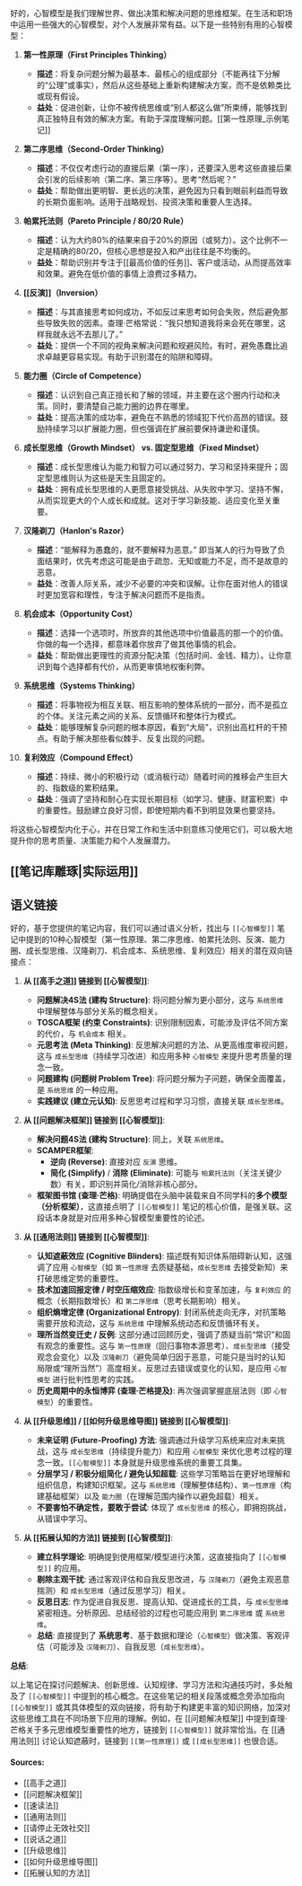 好的，心智模型是我们理解世界、做出决策和解决问题的思维框架。在生活和职场中运用一些强大的心智模型，对个人发展非常有益。以下是一些特别有用的心智模型：

1.  **第一性原理（First Principles Thinking）**
    *   **描述**：将复杂问题分解为最基本、最核心的组成部分（不能再往下分解的“公理”或事实），然后从这些基础上重新构建解决方案，而不是依赖类比或现有假设。
    *   **益处**：促进创新，让你不被传统思维或“别人都这么做”所束缚，能够找到真正独特且有效的解决方案。有助于深度理解问题。[[第一性原理_示例笔记]]

2.  **第二序思维（Second-Order Thinking）**
    *   **描述**：不仅仅考虑行动的直接后果（第一序），还要深入思考这些直接后果会引发的后续影响（第二序、第三序等）。思考“然后呢？”
    *   **益处**：帮助做出更明智、更长远的决策，避免因为只看到眼前利益而导致的长期负面影响。适用于战略规划、投资决策和重要人生选择。

3.  **帕累托法则（Pareto Principle / 80/20 Rule）**
    *   **描述**：认为大约80%的结果来自于20%的原因（或努力）。这个比例不一定是精确的80/20，但核心思想是投入和产出往往是不均衡的。
    *   **益处**：帮助识别并专注于[[最高价值的任务]]、客户或活动，从而提高效率和效果。避免在低价值的事情上浪费过多精力。

4.  **[[反演]]（Inversion）**
    *   **描述**：与其直接思考如何成功，不如反过来思考如何会失败，然后避免那些导致失败的因素。查理·芒格常说：“我只想知道我将来会死在哪里，这样我就永远不去那儿了。”
    *   **益处**：提供一个不同的视角来解决问题和规避风险。有时，避免愚蠢比追求卓越更容易实现。有助于识别潜在的陷阱和障碍。

5.  **能力圈（Circle of Competence）**
    *   **描述**：认识到自己真正擅长和了解的领域，并主要在这个圈内行动和决策。同时，要清楚自己能力圈的边界在哪里。
    *   **益处**：提高决策的成功率，避免在不熟悉的领域犯下代价高昂的错误。鼓励持续学习以扩展能力圈，但也强调在扩展前要保持谦逊和谨慎。

6.  **成长型思维（Growth Mindset） vs. 固定型思维（Fixed Mindset）**
    *   **描述**：成长型思维认为能力和智力可以通过努力、学习和坚持来提升；固定型思维则认为这些是天生且固定的。
    *   **益处**：拥有成长型思维的人更愿意接受挑战、从失败中学习、坚持不懈，从而实现更大的个人成长和成就。这对于学习新技能、适应变化至关重要。

7.  **汉隆剃刀（Hanlon's Razor）**
    *   **描述**：“能解释为愚蠢的，就不要解释为恶意。” 即当某人的行为导致了负面结果时，优先考虑这可能是由于疏忽、无知或能力不足，而不是故意的恶意。
    *   **益处**：改善人际关系，减少不必要的冲突和误解。让你在面对他人的错误时更加宽容和理性，专注于解决问题而不是指责。

8.  **机会成本（Opportunity Cost）**
    *   **描述**：选择一个选项时，所放弃的其他选项中价值最高的那一个的价值。你做的每一个选择，都意味着你放弃了做其他事情的机会。
    *   **益处**：帮助做出更理性的资源分配决策（包括时间、金钱、精力）。让你意识到每个选择都有代价，从而更审慎地权衡利弊。

9.  **系统思维（Systems Thinking）**
    *   **描述**：将事物视为相互关联、相互影响的整体系统的一部分，而不是孤立的个体。关注元素之间的关系、反馈循环和整体行为模式。
    *   **益处**：能够理解复杂问题的根本原因，看到“大局”，识别出高杠杆的干预点。有助于解决那些看似棘手、反复出现的问题。

10. **复利效应（Compound Effect）**
    *   **描述**：持续、微小的积极行动（或消极行动）随着时间的推移会产生巨大的、指数级的累积结果。
    *   **益处**：强调了坚持和耐心在实现长期目标（如学习、健康、财富积累）中的重要性。鼓励建立良好习惯，即使短期内看不到明显效果也要坚持。

将这些心智模型内化于心，并在日常工作和生活中刻意练习使用它们，可以极大地提升你的思考质量、决策能力和个人发展潜力。

## [[笔记库雕琢|实际运用]]

## 语义链接
好的，基于您提供的笔记内容，我们可以通过语义分析，找出与 `[[心智模型]]` 笔记中提到的10种心智模型（第一性原理、第二序思维、帕累托法则、反演、能力圈、成长型思维、汉隆剃刀、机会成本、系统思维、复利效应）相关的潜在双向链接点：

1.  **从 [[高手之道]] 链接到 [[心智模型]]**:
    *   **问题解决4S法 (建构 Structure)**: 将问题分解为更小部分，这与 `系统思维` 中理解整体与部分关系的概念相关。
    *   **TOSCA框架 (约束 Constraints)**: 识别限制因素，可能涉及评估不同方案的代价，与 `机会成本` 相关。
    *   **元思考法 (Meta Thinking)**: 反思解决问题的方法、从更高维度审视问题，这与 `成长型思维`（持续学习改进）和应用多种 `心智模型` 来提升思考质量的理念一致。
    *   **问题建构 (问题树 Problem Tree)**: 将问题分解为子问题，确保全面覆盖，是 `系统思维` 的一种应用。
    *   **实践建议 (建立元认知)**: 反思思考过程和学习习惯，直接关联 `成长型思维`。

2.  **从 [[问题解决框架]] 链接到 [[心智模型]]**:
    *   **解决问题4S法 (建构 Structure)**: 同上，关联 `系统思维`。
    *   **SCAMPER框架**:
        *   **逆向 (Reverse)**: 直接对应 `反演` 思维。
        *   **简化 (Simplify)** / **消除 (Eliminate)**: 可能与 `帕累托法则`（关注关键少数）有关，即识别并简化/消除非核心部分。
    *   **框架图书馆 (查理·芒格)**: 明确提倡在头脑中装载来自不同学科的**多个模型（分析框架）**，这直接点明了 `[[心智模型]]` 笔记的核心价值，是强关联。这段话本身就是对应用多种心智模型重要性的论述。

3.  **从 [[通用法则]] 链接到 [[心智模型]]**:
    *   **认知遮蔽效应 (Cognitive Blinders)**: 描述既有知识体系阻碍新认知，这强调了应用 `心智模型`（如 `第一性原理` 去质疑基础，`成长型思维` 去接受新知）来打破思维定势的重要性。
    *   **技术加速回报定律 / 时空压缩效应**: 指数级增长和变革加速，与 `复利效应` 的概念（长期指数增长）和 `第二序思维`（思考长期影响）相关。
    *   **组织熵增定律 (Organizational Entropy)**: 封闭系统走向无序，对抗策略需要开放和流动，这与 `系统思维` 中理解系统动态和反馈循环有关。
    *   **理所当然变迁史 / 反例**: 这部分通过回顾历史，强调了质疑当前“常识”和固有观念的重要性。这与 `第一性原理`（回归事物本源思考）、`成长型思维`（接受观念会变化）以及 `汉隆剃刀`（避免简单归因于恶意，可能只是当时的认知局限或“理所当然”）高度相关。反思过去错误或变化的认知，是应用 `心智模型` 进行批判性思考的实践。
    *   **历史周期中的永恒博弈 (查理·芒格提及)**: 再次强调掌握底层法则（即 `心智模型`）的重要性。

4.  **从 [[升级思维]] / [[如何升级思维导图]] 链接到 [[心智模型]]**:
    *   **未来证明 (Future-Proofing) 方法**: 强调通过升级学习系统来应对未来挑战，这与 `成长型思维`（持续提升能力）和应用 `心智模型` 来优化思考过程的理念一致。`[[心智模型]]` 本身就是升级思维系统的重要工具集。
    *   **分层学习 / 积极分组简化 / 避免认知超载**: 这些学习策略旨在更好地理解和组织信息，构建知识框架。这与 `系统思维`（理解整体结构）、`第一性原理`（构建基础框架）以及 `能力圈`（在理解范围内操作以避免超载）相关。
    *   **不要害怕不确定性，要敢于尝试**: 体现了 `成长型思维` 的核心，即拥抱挑战，从错误中学习。

5.  **从 [[拓展认知的方法]] 链接到 [[心智模型]]**:
    *   **建立科学理论**: 明确提到使用框架/模型进行决策，这直接指向了 `[[心智模型]]` 的应用。
    *   **剔除主观干扰**: 通过客观评估和自我反思改进，与 `汉隆剃刀`（避免主观恶意揣测）和 `成长型思维`（通过反思学习）相关。
    *   **反思日志**: 作为促进自我反思、提高认知、促进成长的工具，与 `成长型思维` 紧密相连。分析原因、总结经验的过程也可能应用到 `第二序思维` 或 `系统思维`。
    *   **总结**: 直接提到了 **系统思考**、基于数据和理论（`心智模型`）做决策、客观评估（可能涉及 `汉隆剃刀`）、自我反思（`成长型思维`）。

**总结**:

以上笔记在探讨问题解决、创新思维、认知规律、学习方法和沟通技巧时，多处触及了 `[[心智模型]]` 中提到的核心概念。在这些笔记的相关段落或概念旁添加指向 `[[心智模型]]` 或其具体模型的双向链接，将有助于构建更丰富的知识网络，加深对这些思维工具在不同场景下应用的理解。例如，在 [[问题解决框架]] 中提到查理·芒格关于多元思维模型重要性的地方，链接到 `[[心智模型]]` 就非常恰当。在 [[通用法则]] 讨论认知遮蔽时，链接到 `[[第一性原理]]` 或 `[[成长型思维]]` 也很合适。

#### Sources:
- [[高手之道]]
- [[问题解决框架]]
- [[速读法]]
- [[通用法则]]
- [[请停止无效社交]]
- [[说话之道]]
- [[升级思维]]
- [[如何升级思维导图]]
- [[拓展认知的方法]]